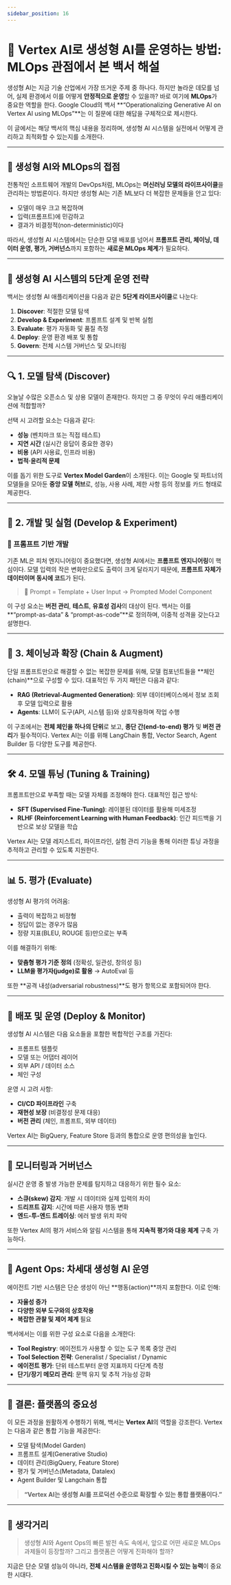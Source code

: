 ```yaml
---
sidebar_position: 16
---
```


# 🚀 Vertex AI로 생성형 AI를 운영하는 방법: MLOps 관점에서 본 백서 해설

생성형 AI는 지금 기술 산업에서 가장 뜨거운 주제 중 하나다. 하지만 놀라운 데모를 넘어, 실제 환경에서 이를 어떻게 **안정적으로 운영**할 수 있을까? 바로 여기에 **MLOps**가 중요한 역할을 한다. Google Cloud의 백서 **“Operationalizing Generative AI on Vertex AI using MLOps”**는 이 질문에 대한 해답을 구체적으로 제시한다.

이 글에서는 해당 백서의 핵심 내용을 정리하며, 생성형 AI 시스템을 실전에서 어떻게 관리하고 최적화할 수 있는지를 소개한다.

---

## 🎯 생성형 AI와 MLOps의 접점

전통적인 소프트웨어 개발의 DevOps처럼, MLOps는 **머신러닝 모델의 라이프사이클**을 관리하는 방법론이다. 하지만 생성형 AI는 기존 ML보다 더 복잡한 문제들을 안고 있다:

- 모델이 매우 크고 복잡하며
- 입력(프롬프트)에 민감하고
- 결과가 비결정적(non-deterministic)이다

따라서, 생성형 AI 시스템에서는 단순한 모델 배포를 넘어서 **프롬프트 관리, 체이닝, 데이터 운영, 평가, 거버넌스**까지 포함하는 **새로운 MLOps 체계**가 필요하다.

---

## 🧭 생성형 AI 시스템의 5단계 운영 전략

백서는 생성형 AI 애플리케이션을 다음과 같은 **5단계 라이프사이클**로 나눈다:

1. **Discover**: 적절한 모델 탐색
2. **Develop & Experiment**: 프롬프트 설계 및 반복 실험
3. **Evaluate**: 평가 자동화 및 품질 측정
4. **Deploy**: 운영 환경 배포 및 통합
5. **Govern**: 전체 시스템 거버넌스 및 모니터링

---

## 🔍 1. 모델 탐색 (Discover)

오늘날 수많은 오픈소스 및 상용 모델이 존재한다. 하지만 그 중 무엇이 우리 애플리케이션에 적합할까?

선택 시 고려할 요소는 다음과 같다:

- **성능** (벤치마크 또는 직접 테스트)
- **지연 시간** (실시간 응답이 중요한 경우)
- **비용** (API 사용료, 인프라 비용)
- **법적·윤리적 문제**

이를 돕기 위한 도구로 **Vertex Model Garden**이 소개된다. 이는 Google 및 파트너의 모델들을 모아둔 **중앙 모델 허브**로, 성능, 사용 사례, 제한 사항 등의 정보를 카드 형태로 제공한다.

---

## 🧪 2. 개발 및 실험 (Develop & Experiment)

### 🔹 프롬프트 기반 개발

기존 ML은 피처 엔지니어링이 중요했다면, 생성형 AI에서는 **프롬프트 엔지니어링**이 핵심이다. 모델 입력의 작은 변화만으로도 출력이 크게 달라지기 때문에, **프롬프트 자체가 데이터이며 동시에 코드**가 된다.

> 🔄 Prompt = Template + User Input → Prompted Model Component

이 구성 요소는 **버전 관리**, **테스트**, **유효성 검사**의 대상이 된다. 백서는 이를 **“prompt-as-data” & “prompt-as-code”**로 정의하며, 이중적 성격을 갖는다고 설명한다.

---

## 🔗 3. 체이닝과 확장 (Chain & Augment)

단일 프롬프트만으로 해결할 수 없는 복잡한 문제를 위해, 모델 컴포넌트들을 **체인(chain)**으로 구성할 수 있다. 대표적인 두 가지 패턴은 다음과 같다:

- **RAG (Retrieval-Augmented Generation)**: 외부 데이터베이스에서 정보 조회 후 모델 입력으로 활용
- **Agents**: LLM이 도구(API, 시스템 등)와 상호작용하며 작업 수행

이 구조에서는 **전체 체인을 하나의 단위**로 보고, **종단 간(end-to-end) 평가** 및 **버전 관리**가 필수적이다. Vertex AI는 이를 위해 LangChain 통합, Vector Search, Agent Builder 등 다양한 도구를 제공한다.

---

## 🛠️ 4. 모델 튜닝 (Tuning & Training)

프롬프트만으로 부족할 때는 모델 자체를 조정해야 한다. 대표적인 접근 방식:

- **SFT (Supervised Fine-Tuning)**: 레이블된 데이터를 활용해 미세조정
- **RLHF (Reinforcement Learning with Human Feedback)**: 인간 피드백을 기반으로 보상 모델을 학습

Vertex AI는 모델 레지스트리, 파이프라인, 실험 관리 기능을 통해 이러한 튜닝 과정을 추적하고 관리할 수 있도록 지원한다.

---

## 📊 5. 평가 (Evaluate)

생성형 AI 평가의 어려움:

- 출력이 복잡하고 비정형
- 정답이 없는 경우가 많음
- 정량 지표(BLEU, ROUGE 등)만으로는 부족

이를 해결하기 위해:

- **맞춤형 평가 기준 정의** (정확성, 일관성, 창의성 등)
- **LLM을 평가자(judge)로 활용** → AutoEval 등

또한 **공격 내성(adversarial robustness)**도 평가 항목으로 포함되어야 한다.

---

## 🚀 배포 및 운영 (Deploy & Monitor)

생성형 AI 시스템은 다음 요소들을 포함한 복합적인 구조를 가진다:

- 프롬프트 템플릿
- 모델 또는 어댑터 레이어
- 외부 API / 데이터 소스
- 체인 구성

운영 시 고려 사항:

- **CI/CD 파이프라인** 구축
- **재현성 보장** (비결정성 문제 대응)
- **버전 관리** (체인, 프롬프트, 외부 데이터)

Vertex AI는 BigQuery, Feature Store 등과의 통합으로 운영 편의성을 높인다.

---

## 🧭 모니터링과 거버넌스

실시간 운영 중 발생 가능한 문제를 탐지하고 대응하기 위한 필수 요소:

- **스큐(skew) 감지**: 개발 시 데이터와 실제 입력의 차이
- **드리프트 감지**: 시간에 따른 사용자 행동 변화
- **엔드-투-엔드 트레이싱**: 에러 발생 위치 파악

또한 Vertex AI의 평가 서비스와 알림 시스템을 통해 **지속적 평가와 대응 체계** 구축 가능하다.

---

## 🤖 Agent Ops: 차세대 생성형 AI 운영

에이전트 기반 시스템은 단순 생성이 아닌 **행동(action)**까지 포함한다. 이로 인해:

- **자율성 증가**
- **다양한 외부 도구와의 상호작용**
- **복잡한 관찰 및 제어 체계** 필요

백서에서는 이를 위한 구성 요소로 다음을 소개한다:

- **Tool Registry**: 에이전트가 사용할 수 있는 도구 목록 중앙 관리
- **Tool Selection 전략**: Generalist / Specialist / Dynamic
- **에이전트 평가**: 단위 테스트부터 운영 지표까지 다단계 측정
- **단기/장기 메모리 관리**: 문맥 유지 및 추적 가능성 강화

---

## 🧩 결론: 플랫폼의 중요성

이 모든 과정을 원활하게 수행하기 위해, 백서는 **Vertex AI**의 역할을 강조한다. Vertex는 다음과 같은 통합 기능을 제공한다:

- 모델 탐색(Model Garden)
- 프롬프트 설계(Generative Studio)
- 데이터 관리(BigQuery, Feature Store)
- 평가 및 거버넌스(Metadata, Datalex)
- Agent Builder 및 Langchain 통합

> **“Vertex AI는 생성형 AI를 프로덕션 수준으로 확장할 수 있는 통합 플랫폼이다.”**

---

## 🧠 생각거리

> 생성형 AI와 Agent Ops의 빠른 발전 속도 속에서, 앞으로 어떤 새로운 MLOps 과제들이 등장할까? 그리고 플랫폼은 어떻게 진화해야 할까?

지금은 단순 모델 성능이 아니라, **전체 시스템을 운영하고 진화시킬 수 있는 능력**이 중요한 시대다.
